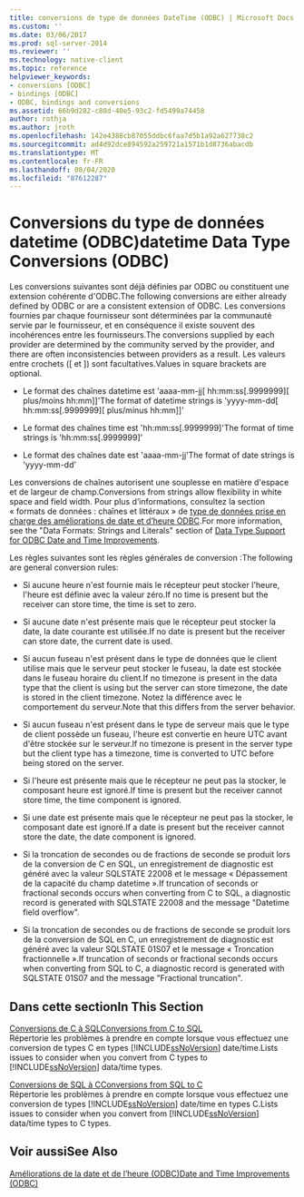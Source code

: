 ```yaml
---
title: conversions de type de données DateTime (ODBC) | Microsoft Docs
ms.custom: ''
ms.date: 03/06/2017
ms.prod: sql-server-2014
ms.reviewer: ''
ms.technology: native-client
ms.topic: reference
helpviewer_keywords:
- conversions [ODBC]
- bindings [ODBC]
- ODBC, bindings and conversions
ms.assetid: 66b9d282-c88d-40e5-93c2-fd5499a74458
author: rothja
ms.author: jroth
ms.openlocfilehash: 142e4388cb87055ddbc6faa7d5b1a92a627738c2
ms.sourcegitcommit: ad4d92dce894592a259721a1571b1d8736abacdb
ms.translationtype: MT
ms.contentlocale: fr-FR
ms.lasthandoff: 08/04/2020
ms.locfileid: "87612287"
---
```

# <a name="datetime-data-type-conversions-odbc"></a><span data-ttu-id="ccd7d-102">Conversions du type de données datetime (ODBC)</span><span class="sxs-lookup"><span data-stu-id="ccd7d-102">datetime Data Type Conversions (ODBC)</span></span>
  <span data-ttu-id="ccd7d-103">Les conversions suivantes sont déjà définies par ODBC ou constituent une extension cohérente d'ODBC.</span><span class="sxs-lookup"><span data-stu-id="ccd7d-103">The following conversions are either already defined by ODBC or are a consistent extension of ODBC.</span></span> <span data-ttu-id="ccd7d-104">Les conversions fournies par chaque fournisseur sont déterminées par la communauté servie par le fournisseur, et en conséquence il existe souvent des incohérences entre les fournisseurs.</span><span class="sxs-lookup"><span data-stu-id="ccd7d-104">The conversions supplied by each provider are determined by the community served by the provider, and there are often inconsistencies between providers as a result.</span></span> <span data-ttu-id="ccd7d-105">Les valeurs entre crochets ([ et ]) sont facultatives.</span><span class="sxs-lookup"><span data-stu-id="ccd7d-105">Values in square brackets are optional.</span></span>  
  
-   <span data-ttu-id="ccd7d-106">Le format des chaînes datetime est 'aaaa-mm-jj[ hh:mm:ss[.9999999][ plus/moins hh:mm]]'</span><span class="sxs-lookup"><span data-stu-id="ccd7d-106">The format of datetime strings is 'yyyy-mm-dd[ hh:mm:ss[.9999999][ plus/minus hh:mm]]'</span></span>  
  
-   <span data-ttu-id="ccd7d-107">Le format des chaînes time est 'hh:mm:ss[.9999999]'</span><span class="sxs-lookup"><span data-stu-id="ccd7d-107">The format of time strings is 'hh:mm:ss[.9999999]'</span></span>  
  
-   <span data-ttu-id="ccd7d-108">Le format des chaînes date est 'aaaa-mm-jj'</span><span class="sxs-lookup"><span data-stu-id="ccd7d-108">The format of date strings is 'yyyy-mm-dd'</span></span>  
  
 <span data-ttu-id="ccd7d-109">Les conversions de chaînes autorisent une souplesse en matière d'espace et de largeur de champ.</span><span class="sxs-lookup"><span data-stu-id="ccd7d-109">Conversions from strings allow flexibility in white space and field width.</span></span> <span data-ttu-id="ccd7d-110">Pour plus d’informations, consultez la section « formats de données : chaînes et littéraux » de [type de données prise en charge des améliorations de date et d’heure ODBC](data-type-support-for-odbc-date-and-time-improvements.md).</span><span class="sxs-lookup"><span data-stu-id="ccd7d-110">For more information, see the "Data Formats: Strings and Literals" section of [Data Type Support for ODBC Date and Time Improvements](data-type-support-for-odbc-date-and-time-improvements.md).</span></span>  
  
 <span data-ttu-id="ccd7d-111">Les règles suivantes sont les règles générales de conversion :</span><span class="sxs-lookup"><span data-stu-id="ccd7d-111">The following are general conversion rules:</span></span>  
  
-   <span data-ttu-id="ccd7d-112">Si aucune heure n'est fournie mais le récepteur peut stocker l'heure, l'heure est définie avec la valeur zéro.</span><span class="sxs-lookup"><span data-stu-id="ccd7d-112">If no time is present but the receiver can store time, the time is set to zero.</span></span>  
  
-   <span data-ttu-id="ccd7d-113">Si aucune date n'est présente mais que le récepteur peut stocker la date, la date courante est utilisée.</span><span class="sxs-lookup"><span data-stu-id="ccd7d-113">If no date is present but the receiver can store date, the current date is used.</span></span>  
  
-   <span data-ttu-id="ccd7d-114">Si aucun fuseau n'est présent dans le type de données que le client utilise mais que le serveur peut stocker le fuseau, la date est stockée dans le fuseau horaire du client.</span><span class="sxs-lookup"><span data-stu-id="ccd7d-114">If no timezone is present in the data type that the client is using but the server can store timezone, the date is stored in the client timezone.</span></span> <span data-ttu-id="ccd7d-115">Notez la différence avec le comportement du serveur.</span><span class="sxs-lookup"><span data-stu-id="ccd7d-115">Note that this differs from the server behavior.</span></span>  
  
-   <span data-ttu-id="ccd7d-116">Si aucun fuseau n'est présent dans le type de serveur mais que le type de client possède un fuseau, l'heure est convertie en heure UTC avant d'être stockée sur le serveur.</span><span class="sxs-lookup"><span data-stu-id="ccd7d-116">If no timezone is present in the server type but the client type has a timezone, time is converted to UTC before being stored on the server.</span></span>  
  
-   <span data-ttu-id="ccd7d-117">Si l'heure est présente mais que le récepteur ne peut pas la stocker, le composant heure est ignoré.</span><span class="sxs-lookup"><span data-stu-id="ccd7d-117">If time is present but the receiver cannot store time, the time component is ignored.</span></span>  
  
-   <span data-ttu-id="ccd7d-118">Si une date est présente mais que le récepteur ne peut pas la stocker, le composant date est ignoré.</span><span class="sxs-lookup"><span data-stu-id="ccd7d-118">If a date is present but the receiver cannot store the date, the date component is ignored.</span></span>  
  
-   <span data-ttu-id="ccd7d-119">Si la troncation de secondes ou de fractions de seconde se produit lors de la conversion de C en SQL, un enregistrement de diagnostic est généré avec la valeur SQLSTATE 22008 et le message « Dépassement de la capacité du champ datetime ».</span><span class="sxs-lookup"><span data-stu-id="ccd7d-119">If truncation of seconds or fractional seconds occurs when converting from C to SQL, a diagnostic record is generated with SQLSTATE 22008 and the message "Datetime field overflow".</span></span>  
  
-   <span data-ttu-id="ccd7d-120">Si la troncation de secondes ou de fractions de seconde se produit lors de la conversion de SQL en C, un enregistrement de diagnostic est généré avec la valeur SQLSTATE 01S07 et le message « Troncation fractionnelle ».</span><span class="sxs-lookup"><span data-stu-id="ccd7d-120">If truncation of seconds or fractional seconds occurs when converting from SQL to C, a diagnostic record is generated with SQLSTATE 01S07 and the message "Fractional truncation".</span></span>  
  
## <a name="in-this-section"></a><span data-ttu-id="ccd7d-121">Dans cette section</span><span class="sxs-lookup"><span data-stu-id="ccd7d-121">In This Section</span></span>  
 [<span data-ttu-id="ccd7d-122">Conversions de C à SQL</span><span class="sxs-lookup"><span data-stu-id="ccd7d-122">Conversions from C to SQL</span></span>](datetime-data-type-conversions-from-c-to-sql.md)  
 <span data-ttu-id="ccd7d-123">Répertorie les problèmes à prendre en compte lorsque vous effectuez une conversion de types C en types [!INCLUDE[ssNoVersion](../../includes/ssnoversion-md.md)] date/time.</span><span class="sxs-lookup"><span data-stu-id="ccd7d-123">Lists issues to consider when you convert from C types to [!INCLUDE[ssNoVersion](../../includes/ssnoversion-md.md)] data/time types.</span></span>  
  
 [<span data-ttu-id="ccd7d-124">Conversions de SQL à C</span><span class="sxs-lookup"><span data-stu-id="ccd7d-124">Conversions from SQL to C</span></span>](datetime-data-type-conversions-from-sql-to-c.md)  
 <span data-ttu-id="ccd7d-125">Répertorie les problèmes à prendre en compte lorsque vous effectuez une conversion de types [!INCLUDE[ssNoVersion](../../includes/ssnoversion-md.md)] date/time en types C.</span><span class="sxs-lookup"><span data-stu-id="ccd7d-125">Lists issues to consider when you convert from [!INCLUDE[ssNoVersion](../../includes/ssnoversion-md.md)] data/time types to C types.</span></span>  
  
## <a name="see-also"></a><span data-ttu-id="ccd7d-126">Voir aussi</span><span class="sxs-lookup"><span data-stu-id="ccd7d-126">See Also</span></span>  
 [<span data-ttu-id="ccd7d-127">Améliorations de la date et de l’heure &#40;ODBC&#41;</span><span class="sxs-lookup"><span data-stu-id="ccd7d-127">Date and Time Improvements &#40;ODBC&#41;</span></span>](date-and-time-improvements-odbc.md)  
  
  
